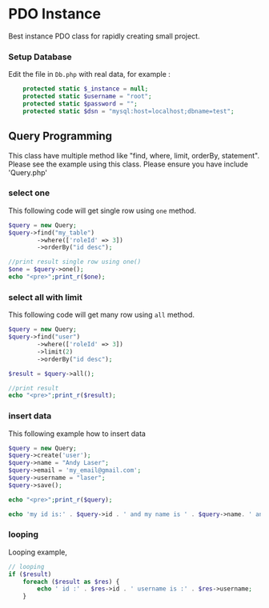 PDO Instance
============================

Best instance PDO class for rapidly creating small project.


### Setup Database

Edit the file in `Db.php` with real data, for example :

```php
    protected static $_instance = null;
    protected static $username = "root";
    protected static $password = "";
    protected static $dsn = "mysql:host=localhost;dbname=test";
```

Query Programming
-------------

This class have multiple method like "find, where, limit, orderBy, statement". Please see the example using this class.
Please ensure you have include 'Query.php'

### select one

This following code will get single row using `one` method.
```php
$query = new Query;
$query->find("my_table")
        ->where(['roleId' => 3])
        ->orderBy("id desc");

//print result single row using one()
$one = $query->one();
echo "<pre>";print_r($one);

```


### select all with limit


This following code will get many row using `all` method.
```php
$query = new Query;
$query->find("user")
        ->where(['roleId' => 3])
        ->limit(2)
        ->orderBy("id desc");

$result = $query->all();

//print result
echo "<pre>";print_r($result);
```


### insert data

This following example how to insert data 
```php
$query = new Query;
$query->create('user');
$query->name = "Andy Laser";
$query->email = 'my_email@gmail.com';
$query->username = "laser";
$query->save();

echo "<pre>";print_r($query);

echo 'my id is:' . $query->id . ' and my name is ' . $query->name. ' and table name is ' . $query->table;

```


### looping


Looping example,

```php
// looping
if ($result)
    foreach ($result as $res) {
        echo ' id :' . $res->id . ' username is :' . $res->username;
    }

```